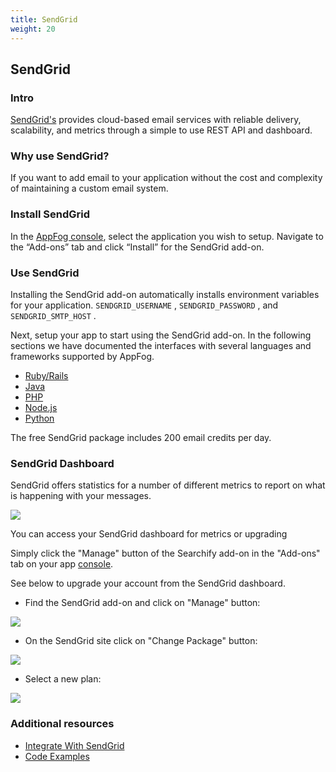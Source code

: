 ```yaml
---
title: SendGrid
weight: 20
---
```


## SendGrid

### Intro

[SendGrid's](https://sendgrid.com) provides cloud-based email services with reliable delivery, scalability, and metrics through a simple to use REST API and dashboard.

### Why use SendGrid?

If you want to add email to your application without the cost and complexity of maintaining a custom email system.

### Install SendGrid

In the [AppFog console](https://console.appfog.com/), select the application you wish to setup.
Navigate to the “Add-ons” tab and click “Install” for the SendGrid add-on.

### Use SendGrid

Installing the SendGrid add-on automatically installs environment variables for your application.
`SENDGRID_USERNAME` , `SENDGRID_PASSWORD` , and `SENDGRID_SMTP_HOST` .

Next, setup your app to start using the SendGrid add-on. In the following sections we have documented the interfaces with several languages and frameworks supported by AppFog.

* [Ruby/Rails](https://sendgrid.com/docs/Code_Examples/ruby.html)
* [Java](https://sendgrid.com/docs/Code_Examples/java.html)
* [PHP](https://sendgrid.com/docs/Code_Examples/php.html)
* [Node.js](https://sendgrid.com/docs/Code_Examples/nodejs.html)
* [Python](https://sendgrid.com/docs/Code_Examples/python.html)

The free SendGrid package includes 200 email credits per day.

### SendGrid Dashboard

SendGrid offers statistics for a number of different metrics to report on what is happening with your messages.

<img src="http://static.sendgrid.com.s3.amazonaws.com/images/delivery_metrics.png" class="screenshot" />

You can access your SendGrid dashboard for metrics or upgrading

Simply click the "Manage" button of the Searchify add-on in the "Add-ons" tab on your app [console](https://console.appfog.com/).

See below to upgrade your account from the SendGrid dashboard.

* Find the SendGrid add-on and click on "Manage" button:

<img src="http://static.sendgrid.com.s3.amazonaws.com/images/appfog/appfog_sso.png" class="screenshot" />

* On the SendGrid site click on "Change Package" button:

<img src="http://static.sendgrid.com.s3.amazonaws.com/images/appfog/appfog_upgrade.png" class="screenshot" />

* Select a new plan:

<img src="http://static.sendgrid.com.s3.amazonaws.com/images/appfog/appfog_select_plan.png" class="screenshot" />

### Additional resources

* [Integrate With SendGrid](http://sendgrid.com/docs/Integrate/index.html)
* [Code Examples](http://sendgrid.com/docs/Code_Examples/index.html)
